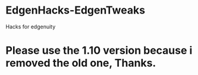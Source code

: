 # EdgenHacks-EdgenTweaks
Hacks for edgenuity

# Please use the 1.10 version because i removed the old one, Thanks.
